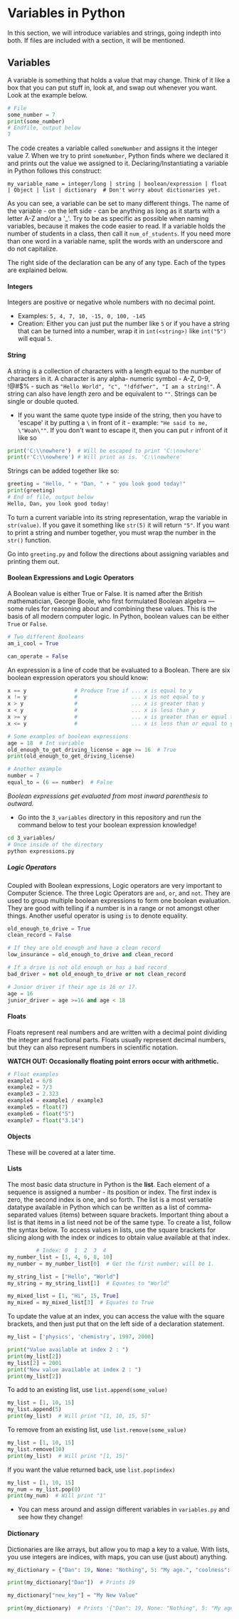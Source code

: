 # Variables in Python

In this section, we will introduce variables and strings, going indepth into both. If files are included with a 
section, it will be mentioned.


## Variables

A variable is something that holds a value that may change. Think of it like a box that you can put stuff in, look at, 
and swap out whenever you want. Look at the example below.
```python
# File
some_number = 7
print(some_number)
# Endfile, output below
7
```

The code creates a variable called `someNumber` and assigns it the integer value 7. When we try to print `someNumber`, 
Python finds where we declared it and prints out the value we assigned to it. Declaring/Instantiating a variable in 
Python follows this construct:
```
my_variable_name = integer/long | string | boolean/expression | float | Object | list | dictionary  # Don't worry about dictionaries yet.
```

As you can see, a variable can be set to many different things. The name of the variable - on the left side - can be 
anything as long as it starts with a letter A-Z and/or a '_'. Try to be as specific as possible when naming variables, 
because it makes the code easier to read. If a variable holds the number of students in a class, then call it 
`num_of_students`. If you need more than one word in a variable name, split the words with an underscore and do not 
capitalize.

The right side of the declaration can be any of any type. Each of the types are explained below.


#### Integers

Integers are positive or negative whole numbers with no decimal point. 
- Examples: `5, 4, 7, 10, -15, 0, 100, -145`
- Creation: Either you can just put the number like `5` or if you have a string that can be turned into a number,
  wrap it in `int(<string>)` like `int("5")` will equal `5`.
    
    
#### String

A string is a collection of characters with a length equal to the number of characters in it. A character is any alpha-
numeric symbol - A-Z, 0-9, !@#$% - such as `"Hello World", "c", "!dfdfwer", "I am a string!"`. A string can also have 
length zero and be equivalent to `""`. Strings can be single or double quoted. 

* If you want the same quote type inside of the string, then you have to 'escape' it by putting a `\` in front of it -
example: `"He said to me, \"Woah\""`. If you don't want to escape it, then you can put `r` infront of it like so

```python
print('C:\\nowhere')  # Will be escaped to print 'C:\nowhere'
print(r'C:\\nowhere') # Will print as is. 'C:\\nowhere'
```

Strings can be added together like so:

```python
greeting = "Hello, " + "Dan, " + " you look good today!"
print(greeting)
# End of file, output below
Hello, Dan, you look good today!
```

To turn a current variable into its string representation, wrap the variable in `str(value)`. If you gave it something 
like `str(5)` it will return `"5"`. If you want to print a string and number together, you must wrap the number in the 
`str()` function.

Go into `greeting.py` and follow the directions about assigning variables and printing them out.


#### Boolean Expressions and Logic Operators
A Boolean value is either True or False. It is named after the British mathematician, George Boole, who first 
formulated Boolean algebra — some rules for reasoning about and combining these values. This is the basis of all modern 
computer logic. In Python, boolean values can be either `True` or `False`. 

```python
# Two different Booleans
am_i_cool = True

can_operate = False
```

An expression is a line of code that be evaluated to a Boolean. There are six boolean expression operators you should know:

```python
x == y               # Produce True if ... x is equal to y
x != y               #                 ... x is not equal to y
x > y                #                 ... x is greater than y
x < y                #                 ... x is less than y
x >= y               #                 ... x is greater than or equal to y
x <= y               #                 ... x is less than or equal to y

# Some examples of boolean expressions
age = 18  # Int variable
old_enough_to_get_driving_license = age >= 16  # True
print(old_enough_to_get_driving_license)

# Another example
number = 7
equal_to = (6 == number)  # False
```

*Boolean expressions get evaluated from most inward parenthesis to outward.*

* Go into the `3_variables` directory in this repository and run the command below to test your boolean expression 
knowledge!
```bash
cd 3_variables/
# Once inside of the directory
python expressions.py
```

##### Logic Operators
Coupled with Boolean expressions, Logic operators are very important to Computer Science. The three Logic Operators are 
`and`, `or`, and `not`. They are used to group multiple boolean expressions to form one boolean evaluation. They are 
good with telling if a number is in a range or not amongst other things. Another useful operator is using `is` to denote 
equality.

```python
old_enough_to_drive = True
clean_record = False

# If they are old enough and have a clean record
low_insurance = old_enough_to_drive and clean_record

# If a drive is not old enough or has a bad record
bad_driver = not old_enough_to_drive or not clean_record

# Junior driver if their age is 16 or 17.
age = 16
junior_driver = age >=16 and age < 18
```


#### Floats
Floats represent real numbers and are written with a decimal point dividing the integer and fractional parts. 
Floats usually represent decimal numbers, but they can also represent numbers in scientific notation. 

**WATCH OUT: Occasionally floating point errors occur with arithmetic.**

```python
# Float examples
example1 = 6/8
example2 = 7/3
example3 = 2.323
example4 = example1 / example3
example5 = float(7)
example6 = float("5")
example7 = float("3.14")
```


#### Objects
These will be covered at a later time.


#### Lists
The most basic data structure in Python is the **list**. Each element of a sequence is assigned a number - its position 
or index. The first index is zero, the second index is one, and so forth. The list is a most versatile datatype 
available in Python which can be written as a list of comma-separated values (items) between square brackets. Important 
thing about a list is that items in a list need not be of the same type. To create a list, follow the syntax below.
To access values in lists, use the square brackets for slicing along with the index or indices to obtain value 
available at that index.

```python
         # Index: 0  1  2  3  4
my_number_list = [1, 4, 6, 8, 10]
my_number = my_number_list[0]  # Get the first number; will be 1.

my_string_list = ["Hello", "World"]
my_string = my_string_list[1]  # Equates to "World"

my_mixed_list = [1, "Hi", 15, True]
my_mixed = my_mixed_list[3]  # Equates to True
```

To update the value at an index, you can access the value with the square brackets, and then just put that on the left 
side of a declaration statement.

```python
my_list = ['physics', 'chemistry', 1997, 2000]

print("Value available at index 2 : ")
print(my_list[2])
my_list[2] = 2001
print("New value available at index 2 : ")
print(my_list[2])
```

To add to an existing list, use `list.append(some_value)`

```python
my_list = [1, 10, 15]
my_list.append(5)
print(my_list)  # Will print "[1, 10, 15, 5]"
```

To remove from an existing list, use `list.remove(some_value)`

```python
my_list = [1, 10, 15]
my_list.remove(10)
print(my_list)  # Will print "[1, 15]"
```

If you want the value returned back, use `list.pop(index)`
```python
my_list = [1, 10, 15]
my_num = my_list.pop(0)
print(my_num)  # Will print "1"
```

* You can mess around and assign different variables in `variables.py` and see how they change!

#### Dictionary
Dictionaries are like arrays, but allow you to map a key to a value. With lists, you use integers are indices, with maps, you can use (just about) anything.

```python
my_dictionary = {"Dan": 19, None: "Nothing", 5: "My age.", "coolness": False}

print(my_dictionary["Dan"])  # Prints 19

my_dictionary["new_key"] = "My New Value"

print(my_dictionary)  # Prints '{"Dan": 19, None: "Nothing", 5: "My age.", "coolness": False, "new_key": "My New Value"}'
```
